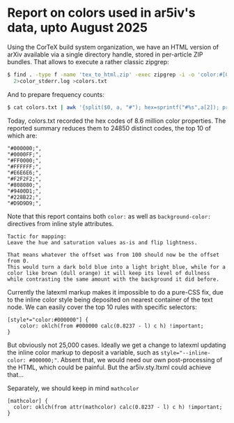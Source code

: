 # Report on colors used in ar5iv's data, upto August 2025

Using the CorTeX build system organization, we have an HTML version of arXiv available via a single
directory handle, stored in per-article ZIP bundles. That allows to execute a rather classic zipgrep:

```bash
$ find . -type f -name 'tex_to_html.zip' -exec zipgrep -i -o 'color:#[0-9a-z]+;' {} '*.html' \; \
  2>color_stderr.log >colors.txt
```

And to prepare frequency counts:

```bash
$ cat colors.txt | awk '{split($0, a, "#"); hex=sprintf("#%s",a[2]); print hex}'|sort|uniq -c|sort -nr
```

Today, colors.txt recorded the hex codes of 8.6 million color properties. The reported summary
reduces them to 24850 distinct codes, the top 10 of which are:
```
"#000000;",
"#0000FF;",
"#FF0000;",
"#FFFFFF;",
"#E6E6E6;",
"#F2F2F2;",
"#808080;",
"#9400D1;",
"#228B22;",
"#D9D9D9;",
```

Note that this report contains both `color:` as well as `background-color:` directives from inline style attributes.

```
Tactic for mapping:
Leave the hue and saturation values as-is and flip lightness.

That means whatever the offset was from 100 should now be the offset from 0.
This would turn a dark bold blue into a light bright blue, while for a color like brown (dull orange) it will keep its level of dullness while contrasting the same amount with the background it did before.
```


Currently the latexml markup makes it impossible to do a pure-CSS fix, due to the inline color style being deposited on nearest container of the text node.
We can easily cover the top 10 rules with specific selectors:

```
[style*="color:#000000"] {
    color: oklch(from #000000 calc(0.8237 - l) c h) !important;
}
```

But obviously not 25,000 cases. Ideally we get a change to latexml updating the inline color markup to deposit a variable,
such as `style="--inline-color: #000000;"`. Absent that, we would need our own post-processing of the HTML, which could be painful.
But the ar5iv.sty.ltxml could achieve that...

Separately, we should keep in mind `mathcolor`

```
[mathcolor] {
  color: oklch(from attr(mathcolor) calc(0.8237 - l) c h) !important;
}
```
